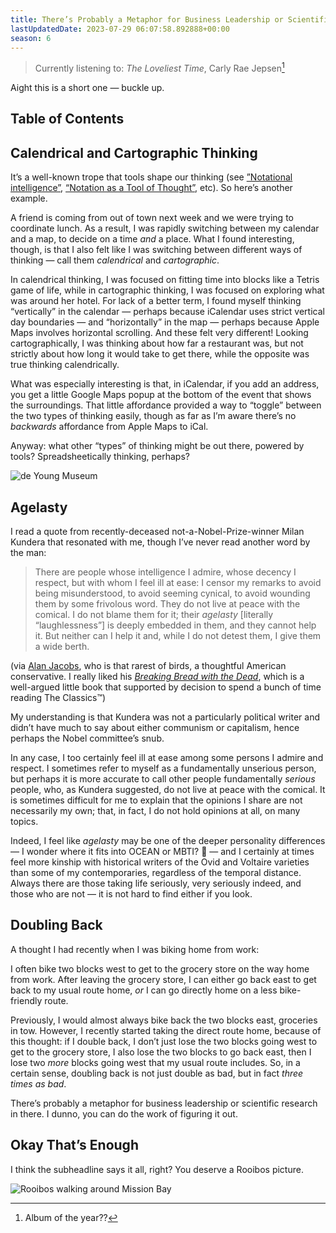 ```yaml
---
title: There’s Probably a Metaphor for Business Leadership or Scientific Research in Here (rwblog S6E8)
lastUpdatedDate: 2023-07-29 06:07:58.892888+00:00
season: 6
---
```


> Currently listening to: _The Loveliest Time_, Carly Rae Jepsen[^1]

Aight this is a short one — buckle up.

## Table of Contents

## Calendrical and Cartographic Thinking

It’s a well-known trope that tools shape our thinking (see [”Notational intelligence”](https://thesephist.com/posts/notation/), [“Notation as a Tool of Thought”](https://www.jsoftware.com/papers/tot.htm), etc). So here’s another example.

A friend is coming from out of town next week and we were trying to coordinate lunch. As a result, I was rapidly switching between my calendar and a map, to decide on a time _and_ a place. What I found interesting, though, is that I also felt like I was switching between different ways of thinking — call them _calendrical_ and _cartographic_.

In calendrical thinking, I was focused on fitting time into blocks like a Tetris game of life, while in cartographic thinking, I was focused on exploring what was around her hotel. For lack of a better term, I found myself thinking “vertically” in the calendar — perhaps because iCalendar uses strict vertical day boundaries — and “horizontally” in the map — perhaps because Apple Maps involves horizontal scrolling. And these felt very different! Looking cartographically, I was thinking about how far a restaurant was, but not strictly about how long it would take to get there, while the opposite was true thinking calendrically.

What was especially interesting is that, in iCalendar, if you add an address, you get a little Google Maps popup at the bottom of the event that shows the surroundings. That little affordance provided a way to “toggle” between the two types of thinking easily, though as far as I’m aware there’s no _backwards_ affordance from Apple Maps to iCal.

Anyway: what other “types” of thinking might be out there, powered by tools? Spreadsheetically thinking, perhaps?

![de Young Museum](../../assets/newsletters/de_young_museum.png)

## Agelasty

I read a quote from recently-deceased not-a-Nobel-Prize-winner Milan Kundera that resonated with me, though I’ve never read another word by the man:

> There are people whose intelligence I admire, whose decency I respect, but with whom I feel ill at ease: I censor my remarks to avoid being misunderstood, to avoid seeming cynical, to avoid wounding them by some frivolous word. They do not live at peace with the comical. I do not blame them for it; their _agelasty_ [literally “laughlessness”] is deeply embedded in them, and they cannot help it. But neither can I help it and, while I do not detest them, I give them a wide berth.

(via [Alan Jacobs](https://blog.ayjay.org/45184-2/), who is that rarest of birds, a thoughtful American conservative. I really liked his [_Breaking Bread with the Dead_](https://www.goodreads.com/book/show/59238666-breaking-bread-with-the-dead), which is a well-argued little book that supported by decision to spend a bunch of time reading The Classics™️)

My understanding is that Kundera was not a particularly political writer and didn’t have much to say about either communism or capitalism, hence perhaps the Nobel committee’s snub.

In any case, I too certainly feel ill at ease among some persons I admire and respect. I sometimes refer to myself as a fundamentally unserious person, but perhaps it is more accurate to call other people fundamentally _serious_ people, who, as Kundera suggested, do not live at peace with the comical. It is sometimes difficult for me to explain that the opinions I share are not necessarily my own; that, in fact, I do not hold opinions at all, on many topics.

Indeed, I feel like _agelasty_ may be one of the deeper personality differences — I wonder where it fits into OCEAN or MBTI? 🤔 — and I certainly at times feel more kinship with historical writers of the Ovid and Voltaire varieties than some of my contemporaries, regardless of the temporal distance. Always there are those taking life seriously, very seriously indeed, and those who are not — it is not hard to find either if you look.

## Doubling Back

A thought I had recently when I was biking home from work:

I often bike two blocks west to get to the grocery store on the way home from work. After leaving the grocery store, I can either go back east to get back to my usual route home, _or_ I can go directly home on a less bike-friendly route.

Previously, I would almost always bike back the two blocks east, groceries in tow. However, I recently started taking the direct route home, because of this thought: if I double back, I don’t just lose the two blocks going west to get to the grocery store, I also lose the two blocks to go back east, then I lose two _more_ blocks going west that my usual route includes. So, in a certain sense, doubling back is not just double as bad, but in fact _three times as bad_.

There’s probably a metaphor for business leadership or scientific research in there. I dunno, you can do the work of figuring it out.

## Okay That’s Enough

I think the subheadline says it all, right? You deserve a Rooibos picture.

![Rooibos walking around Mission Bay](../../assets/newsletters/rooibos_walking.png)

[^1]: Album of the year??